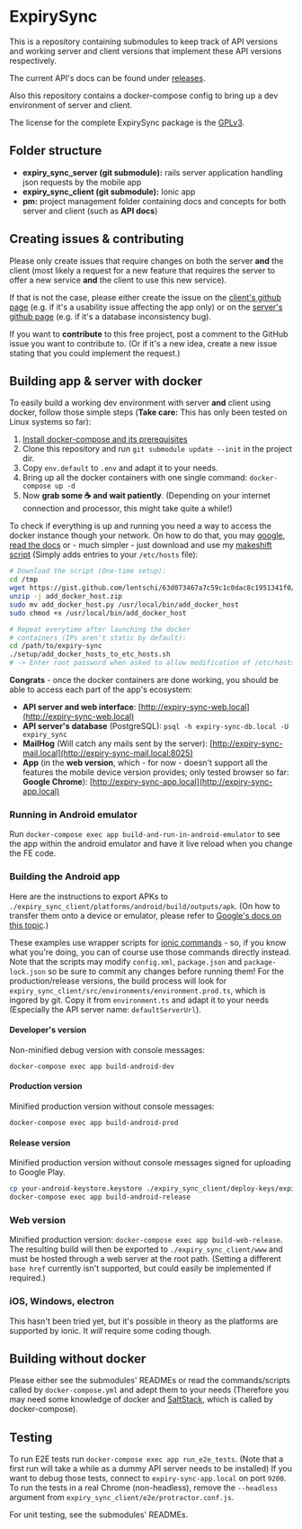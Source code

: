 # ExpirySync

This is a repository containing submodules to keep track of API versions and working server and client versions that implement these API versions respectively.

The current API's docs can be found under [releases](https://github.com/lentschi/expiry_sync/releases).

Also this repository contains a docker-compose config to bring up a dev environment of server and client.

The license for the complete ExpirySync package is the [GPLv3](LICENSE.md).

## Folder structure

- __expiry_sync_server (git submodule):__ rails server application handling json requests by the mobile app
- __expiry_sync_client (git submodule):__ Ionic app
- __pm:__ project management folder containing docs and concepts for both server and client (such as __API docs__)

## Creating issues & contributing

Please only create issues that require changes on both the server __and__ the client (most likely a request for a new feature that requires the server to offer a new service __and__ the client to use this new service).

If that is not the case, please either create the issue on the [client's github page](https://github.com/lentschi/expiry_sync_client) (e.g. if it's a usability issue affecting the app only) or on the [server's github page](https://github.com/lentschi/expiry_sync_server) (e.g. if it's a database inconsistency bug).

If you want to __contribute__ to this free project, post a comment to the GitHub issue you want to contribute to. (Or if it's a new idea, create a new issue stating that you could implement the request.)

## Building app & server with docker

To easily build a working dev environment with server __and__ client using docker, follow those simple steps (__Take care:__ This has only been tested on Linux systems so far):

1. [Install docker-compose and its prerequisites](https://docs.docker.com/compose/install/)
1. Clone this repository and run `git submodule update --init` in the project dir.
1. Copy `env.default` to `.env` and adapt it to your needs.
1. Bring up all the docker containers with one single command: `docker-compose up -d`
1. Now __grab some :coffee: and wait patiently__. (Depending on your internet connection and processor, this might take quite a while!)

To check if everything is up and running you need a way to access the docker instance though your network. On how to do that, you may [google](https://www.google.com/#q=docker+resolve+container+ip), [read the docs](https://docs.docker.com/engine/userguide/networking/) or - much simpler - just download and use my [makeshift script](https://gist.github.com/lentschi/63d073467a7c59c1c0dac8c1951341f0) (Simply adds entries to your `/etc/hosts` file):

```bash
# Download the script (One-time setup):
cd /tmp
wget https://gist.github.com/lentschi/63d073467a7c59c1c0dac8c1951341f0/archive/e0386fe7abd5b804ad714cd4735d1bed3332ca3f.zip -O add_docker_host.zip
unzip -j add_docker_host.zip
sudo mv add_docker_host.py /usr/local/bin/add_docker_host
sudo chmod +x /usr/local/bin/add_docker_host

# Repeat everytime after launching the docker
# containers (IPs aren't static by default):
cd /path/to/expiry-sync
./setup/add_docker_hosts_to_etc_hosts.sh
# -> Enter root password when asked to allow modification of /etc/hosts

```

__Congrats__ - once the docker containers are done working, you should be able to access each part of the app's ecosystem:

- __API server and web interface__: [http://expiry-sync-web.local](http://expiry-sync-web.local)
- __API server's database__ (PostgreSQL): `psql -h expiry-sync-db.local -U expiry_sync`
- __MailHog__ (Will catch any mails sent by the server): [http://expiry-sync-mail.local](http://expiry-sync-mail.local:8025)
- __App__ (in the __web version__, which - for now - doesn't support all the features the mobile device version provides; only tested browser so far: __Google Chrome__): [http://expiry-sync-app.local](http://expiry-sync-app.local)

### Running in Android emulator

Run `docker-compose exec app build-and-run-in-android-emulator` to see the app within the android emulator and have it live reload when you change the FE code.

### Building the Android app

Here are the instructions to export APKs to `./expiry_sync_client/platforms/android/build/outputs/apk`. (On how to transfer them onto a device or emulator, please refer to [Google's docs on this topic](https://developer.android.com/studio/command-line/adb.html#move).)

These examples use wrapper scripts for [ionic commands](https://ionicframework.com/docs/cli/) - so, if you know what you're doing, you can of course use those commands directly instead.
Note that the scripts may modify `config.xml`, `package.json` and `package-lock.json` so be sure to commit any changes before running them!
For the production/release versions, the build process will look for `expiry_sync_client/src/environments/environment.prod.ts`, which is ingored by git. Copy it from `environment.ts` and adapt it to your needs (Especially the API server name: `defaultServerUrl`).

#### Developer's version

Non-minified debug version with console messages:

`docker-compose exec app build-android-dev`

#### Production version

Minified production version without console messages:

`docker-compose exec app build-android-prod`

#### Release version

Minified production version without console messages signed for uploading to Google Play.

```bash
cp your-android-keystore.keystore ./expiry_sync_client/deploy-keys/expiry-sync.keystore
docker-compose exec app build-android-release
```

### Web version

Minified production version:
`docker-compose exec app build-web-release`.
The resulting build will then be exported to `./expiry_sync_client/www` and must be hosted through a web server at the root path. (Setting a different `base href` currently isn't supported, but could easily be implemented if required.)

### iOS, Windows, electron

This hasn't been tried yet, but it's possible in theory as the platforms are supported by ionic. It *will* require some coding though.

## Building without docker

Please either see the submodules' READMEs or read the commands/scripts called by `docker-compose.yml` and adept them to your needs (Therefore you may need some knowledge of docker and [SaltStack](https://saltstack.com/), which is called by docker-compose).

## Testing

To run E2E tests run `docker-compose exec app run_e2e_tests`. (Note that a first run will take a while as a dummy API server needs to be installed) If you want to debug those tests, connect to `expiry-sync-app.local` on port `9200`. To run the tests in a real Chrome (non-headless), remove the `--headless` argument from `expiry_sync_client/e2e/protractor.conf.js`.

For unit testing, see the submodules' READMEs.
